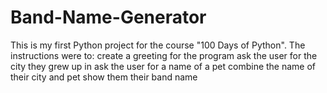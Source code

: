 # Band-Name-Generator
This is my first Python project for the course "100 Days of Python". The instructions were to: 
create a greeting for the program
ask the user for the city they grew up in
ask the user for a name of a pet
combine the name of their city and pet 
show them their band name
